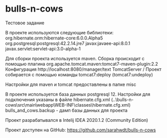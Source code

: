 # bulls-n-cows
Тестовое задание

В проекте используются следующие библиотеки:
org.hibernate.orm:hibernate-core:6.0.0.Alpha5
org.postgresql:postgresql:42.2.14.jre7
javax:javaee-api:8.0.1				
javax.servlet:servlet-api:3.0-alpha-1

Для сборки проекта используется maven. Сборка происходит с помощью плагина
org.apache.tomcat.maven:tomcat7-maven-plugin:2.2
Конфигурация
<configuration>
	<url>http://localhost:8080/manager/text</url>
	<server>TomcatServer</server>
	<path>/</path>
</configuration>
Проект собирается с помощью команды tomcat7:deploy
(tomcat7:undeploy)

Настройки для maven и tomcat предоставлены в папке misc

В проекте используется база данных postgresql 12. Настройки для подключения указаны в файле hibernate.cfg.xml
(..\bulls-n-cows\src\main\webapp\WEB-INF\classes\hibernate.cfg.xml)
bulls_and_cows.backup - дамп базы данных для проекта

Проект разрабатывался в Intelij IDEA 2020.1.2 (Community Edition)

Проект доступен на GitHub: https://github.com/sarahwdt/bulls-n-cows
